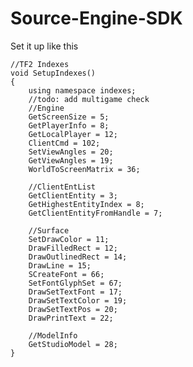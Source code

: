 # Source-Engine-SDK
Set it up like this

    //TF2 Indexes
    void SetupIndexes()
    {
    	using namespace indexes;
    	//todo: add multigame check
    	//Engine
    	GetScreenSize = 5;
    	GetPlayerInfo = 8;
    	GetLocalPlayer = 12;
    	ClientCmd = 102;
    	SetViewAngles = 20;
    	GetViewAngles = 19;
    	WorldToScreenMatrix = 36;
    
    	//ClientEntList
    	GetClientEntity = 3;
    	GetHighestEntityIndex = 8;
    	GetClientEntityFromHandle = 7;
    
    	//Surface
    	SetDrawColor = 11;
    	DrawFilledRect = 12;
    	DrawOutlinedRect = 14;
    	DrawLine = 15;
    	SCreateFont = 66;
    	SetFontGlyphSet = 67;	
    	DrawSetTextFont = 17;
    	DrawSetTextColor = 19;
    	DrawSetTextPos = 20;
    	DrawPrintText = 22;
    
    	//ModelInfo
    	GetStudioModel = 28;
    }
